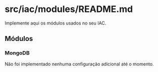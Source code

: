# src/iac/modules/README.md

Implemente aqui os módulos usados no seu IAC.

## Módulos

### MongoDB

Não foi implementado nenhuma configuração adicional até o momento.